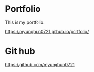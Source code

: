 # Portfolio
This is my portfolio.

https://myunghun0721.github.io/portfolio/

# Git hub
https://github.com/myunghun0721
